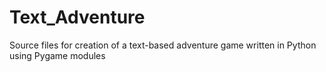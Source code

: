 # Text_Adventure
Source files for creation of a text-based adventure game written in Python using Pygame modules
